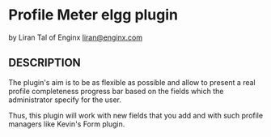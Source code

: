 
Profile Meter elgg plugin
=========================
by Liran Tal of Enginx <liran@enginx.com>


DESCRIPTION
------------

The plugin's aim is to be as flexible as possible and allow to present a real
profile completeness progress bar based on the fields which the administrator
specify for the user.

Thus, this plugin will work with new fields that you add and with such profile
managers like Kevin's Form plugin.
